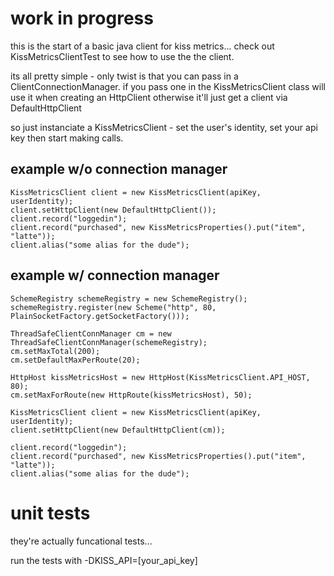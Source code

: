 # work in progress

this is the start of a basic java client for kiss metrics...
check out KissMetricsClientTest to see how to use the the client.

its all pretty simple - only twist is that you can pass in a ClientConnectionManager.
if you pass one in the KissMetricsClient class will use it when creating an HttpClient otherwise it'll just
get a client via DefaultHttpClient

so just instanciate a KissMetricsClient - set the user's identity, set your api key then start making calls.

## example w/o connection manager
    KissMetricsClient client = new KissMetricsClient(apiKey, userIdentity);
    client.setHttpClient(new DefaultHttpClient());
    client.record("loggedin");
    client.record("purchased", new KissMetricsProperties().put("item", "latte"));
    client.alias("some alias for the dude");

## example w/ connection manager
    SchemeRegistry schemeRegistry = new SchemeRegistry();
    schemeRegistry.register(new Scheme("http", 80, PlainSocketFactory.getSocketFactory()));

    ThreadSafeClientConnManager cm = new ThreadSafeClientConnManager(schemeRegistry);
    cm.setMaxTotal(200);
    cm.setDefaultMaxPerRoute(20);

    HttpHost kissMetricsHost = new HttpHost(KissMetricsClient.API_HOST, 80);
    cm.setMaxForRoute(new HttpRoute(kissMetricsHost), 50);

    KissMetricsClient client = new KissMetricsClient(apiKey, userIdentity);
    client.setHttpClient(new DefaultHttpClient(cm));

    client.record("loggedin");
    client.record("purchased", new KissMetricsProperties().put("item", "latte"));
    client.alias("some alias for the dude");

# unit tests

they're actually funcational tests...

run the tests with -DKISS_API=[your_api_key]